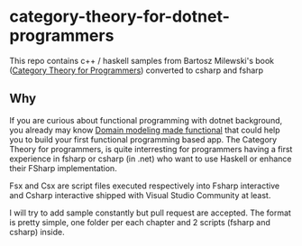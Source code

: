 # category-theory-for-dotnet-programmers
This repo contains c++ / haskell samples from Bartosz Milewski's book ([Category Theory for Programmers](https://bartoszmilewski.com/2014/10/28/category-theory-for-programmers-the-preface/)) converted to csharp and fsharp

## Why
If you are curious about functional programming with dotnet background, you already may know [Domain modeling made functional](https://pragprog.com/book/swdddf/domain-modeling-made-functional) that could help you to build your first functional programming based app.
The Category Theory for programmers, is quite interresting for programmers having a first experience in fsharp or csharp (in .net) who want to use Haskell or enhance their FSharp implementation.

Fsx and Csx are script files executed respectively into Fsharp interactive and Csharp interactive shipped with Visual Studio Community at least.

I will try to add sample constantly but pull request are accepted.
The format is pretty simple, one folder per each chapter and 2 scripts (fsharp and csharp) inside.